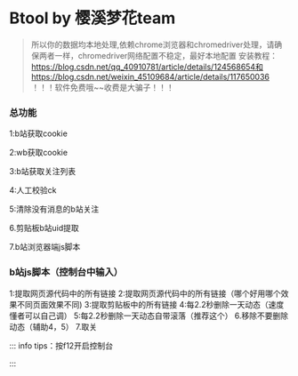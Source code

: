 # Btool                   by 樱溪梦花team

> 所以你的数据均本地处理,依赖chrome浏览器和chromedriver处理，请确保两者一样，chromedriver网络配置不稳定，最好本地配置
> 安装教程：https://blog.csdn.net/qq_40910781/article/details/124568654和https://blog.csdn.net/weixin_45109684/article/details/117650036
> ！！！软件免费哦\~\~收费是大骗子！！！

### 总功能

1:b站获取cookie 

2:wb获取cookie 

3:b站获取关注列表

4:人工校验ck 

5:清除没有消息的b站关注 

6\.剪贴板b站uid提取 

7\.b站浏览器端js脚本

### b站js脚本（控制台中输入）

1:提取网页源代码中的所有链接
2:提取网页源代码中的所有链接（哪个好用哪个效果不同页面效果不同)
3:提取剪贴板中的所有链接
4:每2.2秒删除一天动态（速度懂者可以自己调）
5:每2.2秒删除一天动态自带滚落（推荐这个）
6\.移除不要删除动态（辅助4，5）
7\.取关

::: info
tips：按f12开启控制台

:::
